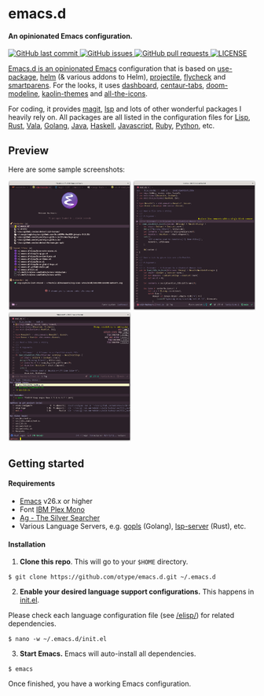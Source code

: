 # emacs.d

#### An opinionated Emacs configuration.
<p>
	<a href="https://github.com/otype/emacs.d/commits/master">
	<img src="https://img.shields.io/github/last-commit/otype/emacs.d.svg?style=flat-square&logo=github&logoColor=white" alt="GitHub last commit">
    <a href="https://github.com/otype/emacs.d/issues">
    <img src="https://img.shields.io/github/issues-raw/otype/emacs.d.svg?style=flat-square&logo=github&logoColor=white" alt="GitHub issues">
    <a href="https://github.com/otype/emacs.d/pulls">
    <img src="https://img.shields.io/github/issues-pr-raw/otype/emacs.d.svg?style=flat-square&logo=github&logoColor=white" alt="GitHub pull requests">
	<a href="https://github.com/otype/emacs.d/blob/main/LICENSE">
	<img src="https://img.shields.io/github/license/otype/emacs.d" alt="LICENSE">
</p>

Emacs.d is an opinionated [Emacs](https://www.gnu.org/software/emacs/) configuration that is based on [use-package](https://jwiegley.github.io/use-package/), [helm](https://emacs-helm.github.io/helm/) (& various addons to Helm), [projectile](https://docs.projectile.mx/projectile/index.html), [flycheck](https://www.flycheck.org/en/latest/) and [smartparens](https://github.com/Fuco1/smartparens). For the looks, it uses [dashboard](https://github.com/emacs-dashboard/emacs-dashboard), [centaur-tabs](https://github.com/ema2159/centaur-tabs), [doom-modeline](https://seagle0128.github.io/doom-modeline/), [kaolin-themes](https://github.com/ogdenwebb/emacs-kaolin-themes) and [all-the-icons](https://github.com/domtronn/all-the-icons.el).

For coding, it provides  [magit](https://magit.vc/), [lsp](https://emacs-lsp.github.io/lsp-mode/) and lots of other wonderful packages I heavily rely on. All packages are all listed in the configuration files for [Lisp](/elisp/lang-lisp.el), [Rust](/elisp/lang-rust.el), [Vala](/elisp/lang-vala.el), [Golang](/elisp/lang-go.el), [Java](/elisp/lang-java.el), [Haskell](/elisp/lang-haskell.el), [Javascript](/elisp/lang-javascript.el), [Ruby](/elisp/lang-ruby.el), [Python](/elisp/lang-python.el), etc.

## Preview

Here are some sample screenshots:

<p float="left">
	<img src="/images/emacs.d_dashboard.png" alt="Emacs Dashboard" width="250"/>
	<img src="/images/emacs.d_coding.png" alt="Coding in Rust" width="250"/>
	<img src="/images/emacs.d_helm.png" alt="Using Helm" width="250"/>
</p>

## Getting started

#### Requirements

- [Emacs](https://www.gnu.org/software/emacs/) v26.x or higher
- Font [IBM Plex Mono](https://fonts.google.com/specimen/IBM+Plex+Mono)
- [Ag - The Silver Searcher](https://github.com/ggreer/the_silver_searcher)
- Various Language Servers, e.g. [gopls](https://pkg.go.dev/golang.org/x/tools/gopls) (Golang), [lsp-server](https://github.com/rust-lang/rust-analyzer/tree/master/lib/lsp-server) (Rust), etc.

#### Installation

1. **Clone this repo**. This will go to your `$HOME` directory.

```console
$ git clone https://github.com/otype/emacs.d.git ~/.emacs.d
```

2. **Enable your desired language support configurations.** This happens in [init.el](/init.el).

Please check each language configuration file (see [/elisp/](/elisp/)) for related dependencies.

```console
$ nano -w ~/.emacs.d/init.el
```

3. **Start Emacs.** Emacs will auto-install all dependencies.

```console
$ emacs
```

Once finished, you have a working Emacs configuration.
